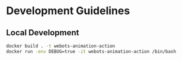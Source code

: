 # Development Guidelines

## Local Development
```bash
docker build . -t webots-animation-action
docker run -env DEBUG=true -it webots-animation-action /bin/bash
```
